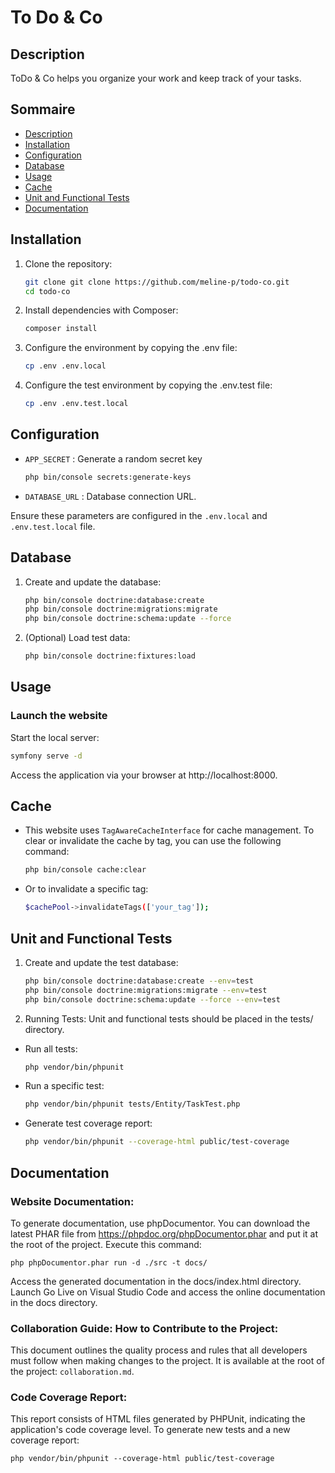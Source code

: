 To Do & Co
========

## Description

ToDo & Co helps you organize your work and keep track of your tasks.

## Sommaire

- [Description](#description)
- [Installation](#installation)
- [Configuration](#configuration)
- [Database](#database)
- [Usage](#usage)
- [Cache](#cache)
- [Unit and Functional Tests](#unit-and-functional-tests)
- [Documentation](#documentation)

## Installation

1. Clone the repository:
    ```bash
    git clone git clone https://github.com/meline-p/todo-co.git
    cd todo-co
    ```

2. Install dependencies with Composer:
    ```bash
    composer install
    ```

3. Configure the environment by copying the .env file:
    ```bash
    cp .env .env.local
    ```

4. Configure the test environment by copying the .env.test file:
    ```bash
    cp .env .env.test.local
    ```

## Configuration

- `APP_SECRET` : Generate a random secret key
    ```bash
    php bin/console secrets:generate-keys
    ```
- `DATABASE_URL` : Database connection URL.

Ensure these parameters are configured in the `.env.local` and `.env.test.local` file.


## Database

1. Create and update the database: 
    ```bash
    php bin/console doctrine:database:create
    php bin/console doctrine:migrations:migrate
    php bin/console doctrine:schema:update --force
    ```

2. (Optional) Load test data:
    ```bash
    php bin/console doctrine:fixtures:load
    ```

## Usage

### Launch the website
Start the local server:
```bash
symfony serve -d
```

Access the application via your browser at http://localhost:8000.


## Cache

- This website uses `TagAwareCacheInterface` for cache management. To clear or invalidate the cache by tag, you can use the following command: 
    ```bash
    php bin/console cache:clear
    ```

- Or to invalidate a specific tag: 
    ```bash
    $cachePool->invalidateTags(['your_tag']);
    ```

## Unit and Functional Tests

1. Create and update the test database: 
    ```bash
    php bin/console doctrine:database:create --env=test
    php bin/console doctrine:migrations:migrate --env=test
    php bin/console doctrine:schema:update --force --env=test
    ```

2. Running Tests:
Unit and functional tests should be placed in the tests/ directory.

- Run all tests:
    ```bash
    php vendor/bin/phpunit
    ```

- Run a specific test:
    ```bash
    php vendor/bin/phpunit tests/Entity/TaskTest.php
    ```

- Generate test coverage report:
    ```bash
    php vendor/bin/phpunit --coverage-html public/test-coverage
    ```

## Documentation

### Website Documentation:

To generate documentation, use phpDocumentor.
You can download the latest PHAR file from https://phpdoc.org/phpDocumentor.phar and put it at the root of the project.
Execute this command:

```bsh
php phpDocumentor.phar run -d ./src -t docs/
```

Access the generated documentation in the docs/index.html directory. 
Launch Go Live on Visual Studio Code and access the online documentation in the docs directory.

### Collaboration Guide: How to Contribute to the Project:

This document outlines the quality process and rules that all developers must follow when making changes to the project.
It is available at the root of the project: `collaboration.md`.

### Code Coverage Report:

This report consists of HTML files generated by PHPUnit, indicating the application's code coverage level.
To generate new tests and a new coverage report:

```bsh
php vendor/bin/phpunit --coverage-html public/test-coverage
```
